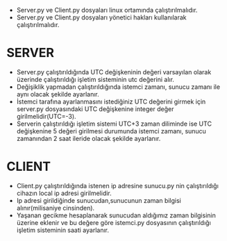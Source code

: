 * Server.py ve Client.py dosyaları linux ortamında çalıştırılmalıdır.
* Server.py ve Client.py dosyaları yönetici hakları kullanılarak çalıştırılmalıdır.

# SERVER
* Server.py çalıştırıldığında UTC değişkeninin değeri varsayılan olarak üzerinde çalıştırıldığı işletim sisteminin utc değerini alır.
* Değişiklik yapmadan çalıştırıldığında istemci zamanı, sunucu zamanı ile aynı olacak şekilde ayarlanır.
* İstemci tarafına ayarlanmasını istediğiniz UTC değerini girmek için server.py dosyasındaki UTC değişkenine integer değer girilmelidir(UTC=-3).
* Serverin çalıştırıldığı işletim sistemi UTC+3 zaman diliminde ise UTC değişkenine 5 değeri girilmesi durumunda istemci zamanı, sunucu zamanından 2 saat ileride olacak şekilde ayarlanır.

# CLIENT
* Client.py çalıştırıldığında istenen ip adresine sunucu.py nin çalıştırıldığı cihazın local ip adresi girilmelidir.
* Ip adresi girildiğinde sunucudan,sunucunun zaman bilgisi alınır(milisaniye cinsinden).
* Yaşanan gecikme hesaplanarak sunucudan aldığımız zaman bilgisinin üzerine eklenir ve bu değere göre istemci.py dosyasının çalıştırıldığı işletim sisteminin saati ayarlanır.
